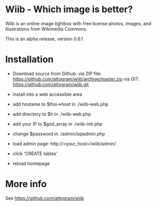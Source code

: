 Wiib - Which image is better? 
====

Wiib is an online image lightbox with free license photos, images, and illustrations from Wikimedia Commons.

This is an alpha release, version 0.6.1

Installation
============

* Download source from Github:
  via ZIP file: https://github.com/attogram/wiib/archive/master.zip
  via GIT: https://github.com/attogram/wiib.git

* install into a web accessible area

* add hostame to $this->host in ./wiib-web.php
* add directory to $h in ./wiib-web.php

* add your IP to $god_array in ./wiib-init.php
* change $password in ./admin/sqladmin.php

* load admin page: http://<your_host>/wiib/admin/
* click 'CREATE tables'

* reload homepage




More info
=========
See https://github.com/attogram/wiib


